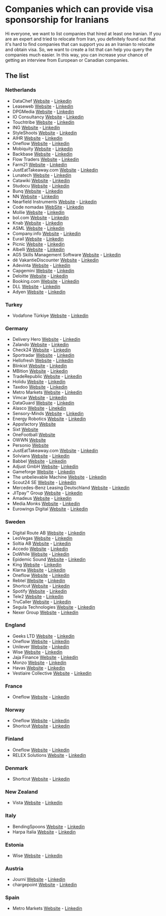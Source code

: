 # Companies which can provide visa sponsorship for Iranians

Hi everyone, we want to list companies that hired at least one Iranian.
If you are an expert and tried to relocate from Iran, you definitely found out that it's hard to find companies that can support you as an Iranian to relocate and obtain visa.
So, we want to create a list that can help you query the companies much easier. In this way, you can increase your chance of getting an interview from European or Canadian companies.

## The list

### Netherlands

- DataChef [Website](https://datachef.co/) - [Linkedin](https://www.linkedin.com/company/datachefco/)
- Leaseweb [Website](https://www.leaseweb.com/career) - [Linkedin](https://www.linkedin.com/company/leaseweb/jobs/)
- DPGMedia [Website](https://www.dpgmediagroup.com/nl-NL/werken-bij-dpg) - [Linkedin](https://www.linkedin.com/company/dpg-media-nl/jobs/)
- IO Consultancy [Website](https://www.iodigital.com/nl/carriere) - [Linkedin](https://www.linkedin.com/company/iodigital-com/jobs/)
- Touchtribe [Website](https://www.touchtribe.nl/en/about-us/careers) - [Linkedin](https://www.linkedin.com/company/touchtribe/)
- ING [Website](https://www.ing.jobs/global/careers.htm) - [Linkedin](https://www.linkedin.com/company/ing/jobs/)
- StyleShoots [Website](https://styleshoots.com/) - [Linkedin](https://www.linkedin.com/company/styleshoots/jobs/)
- AIHR [Website](https://www.aihr.com/homepage/) - [Linkedin](https://www.linkedin.com/school/aihr/jobs/)
- Oneflow [Website](https://oneflow.com/) - [Linkedin](https://www.linkedin.com/company/oneflowcom/jobs/)
- Mobiquity [Website](https://www.mobiquity.com/) - [Linkedin](https://www.linkedin.com/company/mobiquity-inc-europe/)
- Backbase [Website](https://www.backbase.com/) - [Linkedin](https://www.linkedin.com/company/backbase/)
- Flow Traders [Website](https://www.flowtraders.com/) - [Linkedin](https://www.linkedin.com/company/flow-traders/jobs/)
- Farm21 [Website](https://www.farm21.com/) - [Linkedin](https://www.linkedin.com/company/farm21/)
- JustEatTakeaway.com [Website](https://careers.justeattakeaway.com/global/en/search-results?keywords=&p=ChIJVXealLU_xkcRja_At0z9AGY) - [Linkedin](https://www.linkedin.com/company/just-eat-takeaway-com/)
- Lunatech [Website](https://lunatech.com/) - [Linkedin](https://www.linkedin.com/company/lunatech-labs)
- Catawiki [Website](https://catawiki.careers) - [Linkedin](https://www.linkedin.com/company/catawiki/jobs/)
- Studocu [Website](https://jobs.studocu.com/) - [Linkedin](https://www.linkedin.com/company/studeersnel.nl/jobs/)
- Bunq [Website](https://www.bunq.com/) - [Linkedin](https://www.linkedin.com/company/bunq/jobs/)
- NN [Website](https://www.nn-group.com/) - [Linkedin](https://www.linkedin.com/company/nn/jobs/)
- Nearfield Instruments [Website](http://www.nearfieldinstruments.com/) - [Linkedin](https://www.linkedin.com/company/nearfield-instruments-bv/jobs/)
- Code nomadas [WebSite](https://www.codenomads.nl/career/) - [Linkedin](https://www.linkedin.com/company/code-nomads/)
- Mollie [Website](https://www.mollie.com/) - [Linkedin](https://www.linkedin.com/company/molliepayments/jobs/)
- bol.com [Website](https://careers.bol.com/en/) - [Linkedin](https://www.linkedin.com/company/bol-com/jobs/)
- Knab [Website](https://www.werkenbijknab.nl/en) - [Linkedin](https://www.linkedin.com/company/knab/jobs/)
- ASML [Website](https://www.asml.com/en/careers/find-your-job?page=1&facets=vacancycountry%253dNetherlands&sortBy=date) - [Linkedin](https://www.linkedin.com/company/asml/jobs/)
- Company.info [Website](https://companyinfo.nl/en/) - [Linkedin](https://www.linkedin.com/company/company-info/jobs/)
- Eurail [Website](https://www.eurail.com/en/careers) - [Linkedin](https://www.linkedin.com/company/eurail/)
- Picnic [Website](https://www.picnic.app/careers/all-jobs) - [Linkedin](https://www.linkedin.com/company/picnictechnologies/)
- Albelli [Website](https://apply.workable.com/albelli-photoboxgroup/) - [Linkedin](https://www.linkedin.com/company/albelli-photoboxgroup/)
- AG5 Skills Management Software [Website](https://www.ag5.com) - [Linkedin](https://www.linkedin.com/company/ag5skillsintelligencesoftware)
- dé VakantieDiscounter [Website](https://werkenbij.vakantiediscounter.nl) - [Linkedin](https://www.linkedin.com/company/vakantiediscounter)
- Adevinta [Website](https://www.adevinta.com/) - [Linkedin](https://www.linkedin.com/company/adevinta/)
- Capgemini [Website](https://www.capgemini.com/) - [Linkedin](https://www.linkedin.com/company/capgemini/)
- Deloitte [Website](https://www.deloitte.com/) - [Linkedin](https://www.linkedin.com/company/deloitte/)
- Booking.com [Website](https://www.booking.com/) - [Linkedin](https://www.linkedin.com/company/booking.com/)
- DLL [Website](https://www.dllgroup.com/) - [Linkedin](https://www.linkedin.com/company/dllgroup/)
- Adyen [Website](https://www.adyen.com/) - [Linkedin](https://www.linkedin.com/company/adyen)

### Turkey

- Vodafone Türkiye [Website](https://www.vodafone.com.tr/) - [Linkedin](https://www.linkedin.com/company/vodafone/?originalSubdomain=tr)

### Germany

- Delivery Hero [Website](https://www.deliveryhero.com/) - [Linkedin](https://www.linkedin.com/company/delivery-hero-se/jobs/)
- Zalando [Website](https://en.zalando.de/) - [Linkedin](https://www.linkedin.com/company/zalando/jobs/)
- Check24 [Website](https://www.check24.de/) - [Linkedin](https://www.linkedin.com/company/check24-vergleichsportal-gmbh/jobs/)
- Sportradar [Website](https://sportradar.com/) - [Linkedin](https://www.linkedin.com/company/sportradar/jobs/)
- Hellofresh [Website](https://www.hellofresh.com/) - [Linkedin](https://www.linkedin.com/company/hellofresh/jobs)
- Blinkist [Website](https://www.blinkist.com/en) - [Linkedin](https://www.linkedin.com/company/blinkist/jobs/)
- MBition [Website](https://mbition.io) - [Linkedin](https://www.linkedin.com/company/mbitiongmbh/jobs/)
- TradeRepublic [Website](https://traderepublic.com) - [Linkedin](https://www.linkedin.com/company/trade-republic/jobs/)
- Holidu [Website](https://holidu.com) - [Linkedin](https://www.linkedin.com/company/holidu/jobs/)
- Taxdoo [Website](http://www.taxdoo.com/) - [Linkedin](https://www.linkedin.com/company/taxdoo/jobs/)
- Metro Markets [Website](https://www.metro-markets.de/) - [Linkedin](https://www.linkedin.com/company/metro-markets-gmbh/jobs)
- Vimcar [Website](https://vimcar.com/) - [Linkedin](https://www.linkedin.com/company/vimcar/jobs/)
- DataGuard [Website](https://www.dataguard.de/) - [Linkedin](https://www.linkedin.com/company/dataguard1/jobs/)
- Alasco [Website](https://www.alasco.de/) - [Linekdin](https://www.linkedin.com/company/alasco-software/jobs/)
- Sensory-Minds [Website](https://www.sensory-minds.com/) - [Linkedin](https://www.linkedin.com/company/sensory-minds/jobs/)
- Energy Robotics [Website](https://www.energy-robotics.com/) - [Linkedin](https://www.linkedin.com/company/energy-robotics/jobs/)
- Appsfactory [Website](https://appsfactory.de/en/)
- Sixt [Website](https://www.sixt.com/)
- OneFootball [Website](https://onefootball.com/en/home)
- OWWN [Website](https://www.owwn.com/en)
- Personio [Website](https://www.personio.com/)
- JustEatTakeaway.com [Website](https://careers.justeattakeaway.com/global/en/search-results?keywords=&p=ChIJAVkDPzdOqEcRcDteW0YgIQQ&location=Berlin,%20Germany) - [Linkedin](https://www.linkedin.com/company/just-eat-takeaway-com/)
- Solvians [Website](https://www.solvians.com/) - [Linkedin](https://www.linkedin.com/company/solvians-it-solutions-gmbh/)
- Babbel [Website](https://www.babbel.com) - [Linkedin](https://www.linkedin.com/company/babbel-com)
- Adjust GmbH [Website](https://www.adjust.com/)- [Linkedin](https://www.linkedin.com/company/adjustcom)
- Gameforge [Website](https://gameforge.com) - [Linkedin](https://www.linkedin.com/company/gameforge)
- The unbelievable Machine [Website](https://unbelievable-machine.com/) - [Linkedin](https://www.linkedin.com/company/the-unbelievable-machine-company-gmbh/)
- Scout24 SE [Website](https://www.scout24.com/) - [Linkedin](https://www.linkedin.com/company/scout24-group/)
- Mercedes-Benz Leasing Deutschland [Website](https://www.mercedes-benz.de/passengercars/finance/financing-leasing.html) - [Linkedin](https://www.linkedin.com/company/mercedes-benz-leasing-deutschland)
- JITpay™ Group [Website](https://www.jitpay.eu/en/) - [Linkedin](https://www.linkedin.com/company/jitpay-gmbh/)
- Amadeus [Website](https://amadeus.com/en) - [Linkedin](https://www.linkedin.com/company/amadeus/)
- Media.Monks [Website](https://media.monks.com/) - [Linkedin](https://www.linkedin.com/company/mediamonks/)
- Eurowings Digital [Website](https://eurowings-digital.de/) - [Linkedin](https://www.linkedin.com/company/eurowings-digital-gmbh/)

### Sweden

- Digital Route AB [Website](https://www.digitalroute.com/careers/) - [Linkedin](https://www.linkedin.com/company/digital-route/jobs/)
- LeoVegas [Website](https://leovegasgroup.com/careers/) - [Linkedin](https://www.linkedin.com/company/leovegasgroup/jobs/)
- Soltia AB [Website](https://www.soltia.se/) - [Linkedin](https://www.linkedin.com/company/soltiaab/jobs/)
- Accedo [Website](https://www.accedo.tv/) - [Linkedin](https://www.linkedin.com/company/accedo-tv/jobs/)
- DoWhile [Website](https://dowhile.se/) - [Linkedin](https://www.linkedin.com/company/dowhile-consulting-scandinavia-ab/jobs/)
- Epidemic Sound [Website](https://www.epidemicsound.com/) - [Linkedin](https://www.linkedin.com/company/epidemic-sound/jobs/)
- King [Website](https://www.king.com/) - [Linkedin](https://www.linkedin.com/company/king/jobs/)
- Klarna [Website](https://www.klarna.com/careers/) - [Linkedin](https://www.linkedin.com/company/klarna/jobs/)
- Oneflow [Website](https://oneflow.com/) - [Linkedin](https://www.linkedin.com/company/oneflowcom/jobs/)
- Rebtel [Website](https://www.rebtel.com/en/jobs/) - [Linkedin](https://www.linkedin.com/company/rebtel/jobs)
- Shortcut [Website](https://shortcut.io/sweden/) - [Linkedin](https://www.linkedin.com/company/shortcut-as/jobs/)
- Spotify [Website](https://open.spotify.com/) - [Linkedin](https://www.linkedin.com/company/spotify/jobs/)
- Tele2 [Website](https://www.tele2.se/) - [Linkedin](https://www.linkedin.com/company/tele2/jobs/)
- TruCaller [Website](https://www.truecaller.com/) - [Linkedin](https://www.linkedin.com/company/truecaller/jobs/)
- Segula Technologies [Website](https://sverige.segulatechnologies.com/en/) - [Linkedin](https://www.linkedin.com/company/segula-technologies/)
- Nexer Group [Website](https://nexergroup.teamtailor.com/) - [Linkedin](https://www.linkedin.com/company/nexer-group/)

### England

- Geeks LTD [Website](https://www.geeks.ltd.uk/) - [Linkedin](https://www.linkedin.com/company/geeks-ltd/jobs/)
- Oneflow [Website](https://oneflow.com/) - [Linkedin](https://www.linkedin.com/company/oneflowcom/jobs/)
- Unilever [Website](https://careers.unilever.com/) - [Linkedin](https://www.linkedin.com/company/unilever/jobs/)
- Wise [Website](https://www.wise.com) - [Linkedin](https://www.linkedin.com/company/wiseaccount/jobs/)
- Jaja Finance [Website](https://jaja.co.uk/) - [Linkedin](https://www.linkedin.com/company/jaja-finance/)
- Monzo [Website](https://monzo.com/careers/) - [Linkedin](https://www.linkedin.com/company/monzo-bank/jobs/)
- Havas [Website](https://www.havas.com/who-we-are/our-careers/) - [Linkedin](https://www.linkedin.com/company/havas/jobs/)
- Vestiaire Collective [Website](https://www.vestiairecollective.com/journal/join-the-team/) - [Linkedin](https://www.linkedin.com/company/vestiaireco/jobs/)

### France

- Oneflow [Website](https://oneflow.com/) - [Linkedin](https://www.linkedin.com/company/oneflowcom/jobs/)

### Norway

- Oneflow [Website](https://oneflow.com/) - [Linkedin](https://www.linkedin.com/company/oneflowcom/jobs/)
- Shortcut [Website](https://shortcut.io/norway/) - [Linkedin](https://www.linkedin.com/company/shortcut-as/jobs/)

### Finland

- Oneflow [Website](https://oneflow.com/) - [Linkedin](https://www.linkedin.com/company/oneflowcom/jobs/)
- RELEX Solutions [Website](https://www.relexsolutions.com/) - [Linkedin](https://www.linkedin.com/company/relexsolutions/jobs/)

### Denmark

- Shortcut [Website](https://shortcut.io/denmark/) - [Linkedin](https://www.linkedin.com/company/shortcut-as/jobs/)

### New Zealand

- Vista [Website](https://cloud.vista.co/) - [Linkedin](https://www.linkedin.com/company/vista-entertainment-solutions/jobs/)

### Italy

- BendingSpoons [Website](https://bendingspoons.com) - [Linkedin](https://www.linkedin.com/company/bendingspoons/jobs/)
- Harpa Italia [Website](https://www.harpaitalia.it/) - [Linkedin](https://www.linkedin.com/company/harpa-italia-s.r.l.)

### Estonia

- Wise [Website](https://www.wise.com) - [Linkedin](https://www.linkedin.com/company/wiseaccount/jobs/)

### Austria

- Journi [Website](https://journiapp.com) - [Linkedin](https://www.linkedin.com/company/journiapp/jobs/)
- chargepoint [Website](https://www.chargepoint.com/about/opportunities) - [Linkedin](https://www.linkedin.com/company/chargepoint/jobs/)

### Spain

- Metro Markets [Website](https://www.metro-markets.de/) - [Linkedin](https://www.linkedin.com/company/metro-markets-gmbh/jobs)

